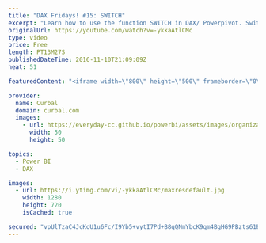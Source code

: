 ```yaml
---
title: "DAX Fridays! #15: SWITCH"
excerpt: "Learn how to use the function SWITCH in DAX/ Powerpivot. Switch is the equivalent of IF but it has easier syntax and therefore it is easier to read.  PREVIOUS VIDEO: https://www.youtube.com/watch?v=-Ola264bKXk NEXT VIDEO: -  Looking for the download file? Go to our Download Center: https://curbal.com/donwload-center"
originalUrl: https://youtube.com/watch?v=-ykkaAtlCMc
type: video
price: Free
length: PT13M27S
publishedDateTime: 2016-11-10T21:09:09Z
heat: 51

featuredContent: "<iframe width=\"800\" height=\"500\" frameborder=\"0\" src=\"https://www.youtube.com/embed/-ykkaAtlCMc\" allow=\"accelerometer; autoplay; encrypted-media; gyroscope; picture-in-picture\" allowfullscreen></iframe>"

provider:
  name: Curbal
  domain: curbal.com
  images:
    - url: https://everyday-cc.github.io/powerbi/assets/images/organizations/curbal.com-50x50.jpg
      width: 50
      height: 50

topics:
  - Power BI
  - DAX

images:
  - url: https://i.ytimg.com/vi/-ykkaAtlCMc/maxresdefault.jpg
    width: 1280
    height: 720
    isCached: true

secured: "vpUlTzaC4JcKoU1u6Fc/I9Yb5+vytI7Pd+B8qQNmYbcK9qm4BgHG9PBzts61E1a/vY8BkJSH02BVLBi36wu3XNrPZHHnhzeJS7GXCN+c4E0+kBWSxQuhy8Yqe87WUD9dxJchVYGCsZ9Zq6WjGKYX+zuUgUlr9NIZ2/zJ5LgFHuvhFdil1TXPgZ4bvTj/vS4GSyO4ZwHJZunBJS2m+AsklWF+UoA8YkgG8rjt/cWJkM8jUFKiSnGWS3WrDor+hgpm+D+mhe3IUyJdzdHsj+Dar2Xeq9EOkli0GXY9d2TspeAMYYw14FmGGejiadvtqp3jUWTFSPVcW/OPrH2OrkK8ZgeQ5+96+R9OPV15p0DPZKc3T7LKFZg0iH7xvWNSFlekILGMbpshcgcSkcGtzMvaYkCYRh8hDZyr+46hQCokwQM=;9tpK9ZfGWv6ReQfotw0ISA=="
---
```


